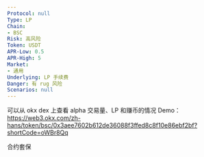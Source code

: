 ```yaml
---
Protocol: null
Type: LP
Chain:
- BSC
Risk: 高风险
Token: USDT
APR-Low: 0.5
APR-High: 5
Market:
- 通用
Underlying: LP 手续费
Danger: 有 rug 风险
Scenarios: null
---
```

可以从 okx dex 上查看 alpha 交易量、LP 和赚币的情况
Demo：https://web3.okx.com/zh-hans/token/bsc/0x3aee7602b612de36088f3ffed8c8f10e86ebf2bf?shortCode=oWBr8Qq

合约套保